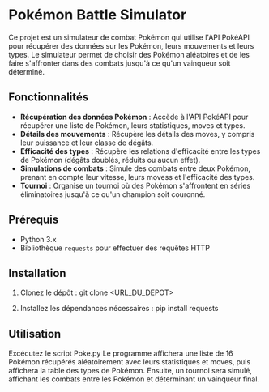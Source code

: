 # Pokémon Battle Simulator

Ce projet est un simulateur de combat Pokémon qui utilise l'API PokéAPI pour récupérer des données sur les Pokémon, leurs mouvements et leurs types. Le simulateur permet de choisir des Pokémon aléatoires et de les faire s'affronter dans des combats jusqu'à ce qu'un vainqueur soit déterminé.

## Fonctionnalités

- **Récupération des données Pokémon** : Accède à l'API PokéAPI pour récupérer une liste de Pokémon, leurs statistiques, moves et types.
- **Détails des mouvements** : Récupère les détails des moves, y compris leur puissance et leur classe de dégâts.
- **Efficacité des types** : Récupère les relations d'efficacité entre les types de Pokémon (dégâts doublés, réduits ou aucun effet).
- **Simulations de combats** : Simule des combats entre deux Pokémon, prenant en compte leur vitesse, leurs movess et l'efficacité des types.
- **Tournoi** : Organise un tournoi où des Pokémon s'affrontent en séries éliminatoires jusqu'à ce qu'un champion soit couronné.

## Prérequis

- Python 3.x
- Bibliothèque `requests` pour effectuer des requêtes HTTP

## Installation

1. Clonez le dépôt :
   git clone <URL_DU_DEPOT>

2. Installez les dépendances nécessaires :
   pip install requests

## Utilisation

Excécutez le script Poke.py
Le programme affichera une liste de 16 Pokémon récupérés aléatoirement avec leurs statistiques et moves, puis affichera la table des types de Pokémon.
Ensuite, un tournoi sera simulé, affichant les combats entre les Pokémon et déterminant un vainqueur final.
   
